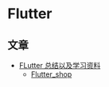 # Flutter

## 文章

- [FLutter 总结以及学习资料](http://kunkun12.com/2018/12/03/flutter-study/)
  - [Flutter_shop](https://github.com/kunkun12/Flutter_shop)

